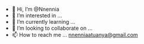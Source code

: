 - 👋 Hi, I’m @Nnennia
- 👀 I’m interested in ... 
- 🌱 I’m currently learning ...
- 💞️ I’m looking to collaborate on ...
- 📫 How to reach me ... nnenniaatuanya@gmail.com

<!---
Nnennia/Nnennia is a ✨ special ✨ repository because its `README.md` (this file) appears on your GitHub profile.
You can click the Preview link to take a look at your changes.
--->
